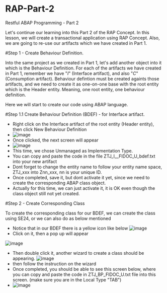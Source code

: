 # RAP-Part-2
Restful ABAP Programming - Part 2

Let's continue our learning into this Part 2 of the RAP Concept.
In this lesson, we will create a transactional application using RAP Concept.
Also, we are going to re-use our artifacts which we have created in Part 1.

#Step 1 - Create Behaviour Definition.

Into the same project as we created in Part 1, let's add another object into it which is the Behaviour Definition.
For each of the artifacts we have created in Part 1, remember we have "_I_" (Interface artifact), and also "_C_" (Consumption artifact).
Behaviour defintion must be created againts those artifacts, and we need to create it as one-on-one base with the root entity which is the Header entity.
Meaning, one root entity, one behaviour definition. 

Here we will start to create our code using ABAP language.

#Step 1.1 Create Behaviour Definition (BDEF) -  for Interface artifact.
  - Right click on the Interface artifact of the root entity (Header entity), then click New Behaviour Definition
  - ![image](https://user-images.githubusercontent.com/39553318/190392747-919fb6ed-4963-434b-a461-fdc7d95c23c1.png)
  - Once clicked, the next screen will appear
  - ![image](https://user-images.githubusercontent.com/39553318/190392966-f18c9cfe-d395-4c4c-becd-aeb48c4918eb.png)
  - This time, we chose Unmanaged as Implementation Type.
  - You can copy and paste the code in the file ZTJ_I__FIDOC_U_bdef.txt into your new artifact
  - Dont forget to change the entity name to follow your entity name space, ZTJ_xxx into Znn_xxx, nn is your unique ID.
  - Once completed, save it, but dont activate it yet, since we need to create the corresponding ABAP class object. 
  - Actually for this time, we can just activate it, it is OK even though the class object still not yet created.

#Step 2 - Create Corresponding Class

To create the corresponding class for our BDEF, we can create the class using SE24, or we can also do as below mentioned
  - Notice that in our BDEF there is a yellow icon like below
  ![image](https://user-images.githubusercontent.com/39553318/190970734-0b9a1801-0418-40b2-8732-f1dac3ff594f.png)
  - Click on it, then a pop up will appear
  
  ![image](https://user-images.githubusercontent.com/39553318/190971309-c420217d-6a3d-4585-a3b8-512fdb24479f.png)
  - Then double click it, another wizard to create a class should be appearing.
  ![image](https://user-images.githubusercontent.com/39553318/190971511-07a6e68c-1838-43b8-bd4e-bd0be4ca0be7.png)
  - then follow the instruction on the wizard
  - Once completed, you should be able to see this screen below, where you can copy and paste the code in ZTJ_BP_FIDOC_U.txt file into this screen. (make sure you are in the Local Type "TAB")
  - ![image](https://user-images.githubusercontent.com/39553318/190972145-b74ff3f7-b464-4453-95f8-aed47efc3927.png)


 

